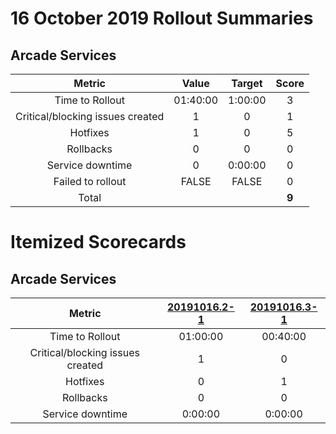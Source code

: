 # 16 October 2019 Rollout Summaries

## Arcade Services

|              Metric              |   Value  |  Target |   Score   |
|:--------------------------------:|:--------:|:-------:|:---------:|
| Time to Rollout                  | 01:40:00 | 1:00:00 |     3     |
| Critical/blocking issues created |     1    |    0    |     1     |
| Hotfixes                         |     1    |    0    |     5     |
| Rollbacks                        |     0    |    0    |     0     |
| Service downtime                 |     0    | 0:00:00 |     0     |
| Failed to rollout                |   FALSE  |  FALSE  |     0     |
| Total                            |          |         |   **9**   |

# Itemized Scorecards

## Arcade Services

| Metric | [20191016.2-1](https://dnceng.visualstudio.com/internal/_apps/hub/ms.vss-releaseManagement-web.cd-release-progress?_a=release-pipeline-progress&releaseId=21564) | [20191016.3-1](https://dnceng.visualstudio.com/internal/_apps/hub/ms.vss-releaseManagement-web.cd-release-progress?_a=release-pipeline-progress&releaseId=21602) |
|:--------------------------------:|:------------:|:-------------:|
| Time to Rollout | 01:00:00 | 00:40:00 |
| Critical/blocking issues created | 1 | 0 |
| Hotfixes | 0 | 1 |
| Rollbacks | 0 | 0 |
| Service downtime | 0:00:00 | 0:00:00 |
